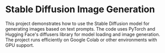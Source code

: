 # Stable Diffusion Image Generation

This project demonstrates how to use the Stable Diffusion model for generating images based on text prompts. The code uses PyTorch and Hugging Face's diffusers library for model loading and image generation. The project runs efficiently on Google Colab or other environments with GPU support.